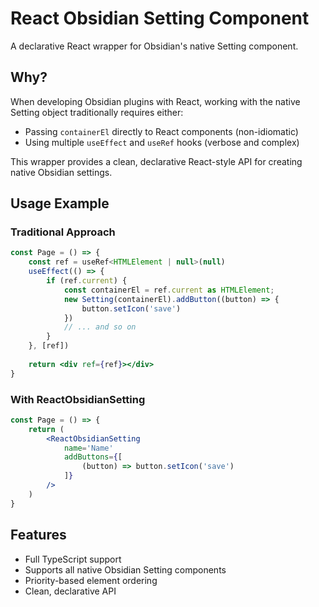 # React Obsidian Setting Component

A declarative React wrapper for Obsidian's native Setting component.

## Why?

When developing Obsidian plugins with React, working with the native Setting object traditionally requires either:
- Passing `containerEl` directly to React components (non-idiomatic)
- Using multiple `useEffect` and `useRef` hooks (verbose and complex)

This wrapper provides a clean, declarative React-style API for creating native Obsidian settings.

## Usage Example

### Traditional Approach
```jsx
const Page = () => {
    const ref = useRef<HTMLElement | null>(null)
    useEffect(() => {
        if (ref.current) {
            const containerEl = ref.current as HTMLElement;
            new Setting(containerEl).addButton((button) => {
                button.setIcon('save')
            })
            // ... and so on
        }
    }, [ref])
    
    return <div ref={ref}></div>
}
```

### With ReactObsidianSetting

```jsx
const Page = () => {
    return (
        <ReactObsidianSetting
            name='Name'
            addButtons={[
                (button) => button.setIcon('save')
            ]}
        />
    )
}
```
## Features
- Full TypeScript support
- Supports all native Obsidian Setting components
- Priority-based element ordering
- Clean, declarative API

